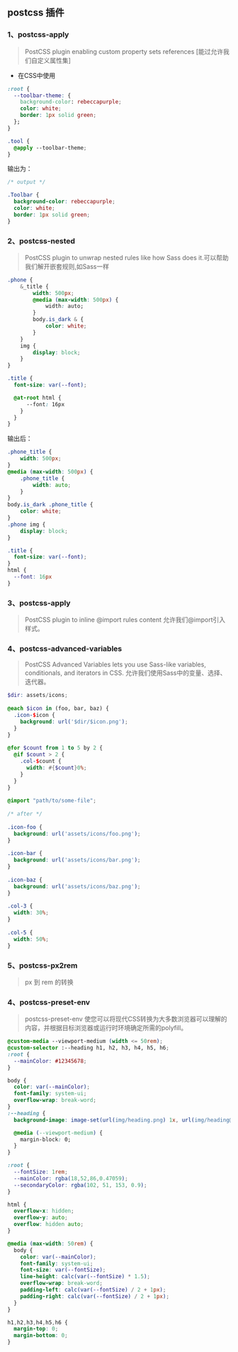 
## postcss 插件

### 1、postcss-apply

> PostCSS plugin enabling custom property sets references [能过允许我们自定义属性集]

* 在CSS中使用

```css
:root {
  --toolbar-theme: {
    background-color: rebeccapurple;
    color: white;
    border: 1px solid green;
  };
}

.tool {
  @apply --toolbar-theme;
}
```

输出为：

```css
/* output */

.Toolbar {
  background-color: rebeccapurple;
  color: white;
  border: 1px solid green;
}
```

### 2、postcss-nested

> PostCSS plugin to unwrap nested rules like how Sass does it.可以帮助我们解开嵌套规则,如Sass一样

```css
.phone {
    &_title {
        width: 500px;
        @media (max-width: 500px) {
            width: auto;
        }
        body.is_dark & {
            color: white;
        }
    }
    img {
        display: block;
    }
}

.title {
  font-size: var(--font);

  @at-root html {
      --font: 16px
    }
  }
}
```
输出后：
```css
.phone_title {
    width: 500px;
}
@media (max-width: 500px) {
    .phone_title {
        width: auto;
    }
}
body.is_dark .phone_title {
    color: white;
}
.phone img {
    display: block;
}

.title {
  font-size: var(--font);
}
html {
  --font: 16px
}
```

### 3、postcss-apply

> PostCSS plugin to inline @import rules content 允许我们@import引入样式。


### 4、postcss-advanced-variables

> PostCSS Advanced Variables lets you use Sass-like variables, conditionals, and iterators in CSS. 允许我们使用Sass中的变量、选择、迭代器。

```scss
$dir: assets/icons;
 
@each $icon in (foo, bar, baz) {
  .icon-$icon {
    background: url('$dir/$icon.png');
  }
}
 
@for $count from 1 to 5 by 2 {
  @if $count > 2 {
    .col-$count {
      width: #{$count}0%;
    }
  }
}
 
@import "path/to/some-file";
 
/* after */
 
.icon-foo {
  background: url('assets/icons/foo.png');
}
 
.icon-bar {
  background: url('assets/icons/bar.png');
}
 
.icon-baz {
  background: url('assets/icons/baz.png');
}
 
.col-3 {
  width: 30%;
}
 
.col-5 {
  width: 50%;
}
```

### 5、postcss-px2rem

> px 到 rem 的转换


### 4、postcss-preset-env

> postcss-preset-env 使您可以将现代CSS转换为大多数浏览器可以理解的内容，并根据目标浏览器或运行时环境确定所需的polyfill。

```css
@custom-media --viewport-medium (width <= 50rem);
@custom-selector :--heading h1, h2, h3, h4, h5, h6;
:root {
  --mainColor: #12345678;
}

body {
  color: var(--mainColor);
  font-family: system-ui;
  overflow-wrap: break-word;
}
:--heading {
  background-image: image-set(url(img/heading.png) 1x, url(img/heading@2x.png) 2x);

  @media (--viewport-medium) {
    margin-block: 0;
  }
}
```

```css
:root {
  --fontSize: 1rem;
  --mainColor: rgba(18,52,86,0.47059);
  --secondaryColor: rgba(102, 51, 153, 0.9);
}

html {
  overflow-x: hidden;
  overflow-y: auto;
  overflow: hidden auto;
}

@media (max-width: 50rem) {
  body {
    color: var(--mainColor);
    font-family: system-ui;
    font-size: var(--fontSize);
    line-height: calc(var(--fontSize) * 1.5);
    overflow-wrap: break-word;
    padding-left: calc(var(--fontSize) / 2 + 1px);
    padding-right: calc(var(--fontSize) / 2 + 1px);
  }
}

h1,h2,h3,h4,h5,h6 {
  margin-top: 0;
  margin-bottom: 0;
}

```